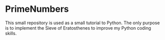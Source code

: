 # PrimeNumbers

This small repository is used as a small tutorial to Python.
The only purpose is to implement the Sieve of Eratosthenes to improve my Python coding skills.
